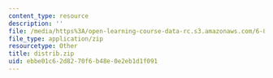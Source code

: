```yaml
---
content_type: resource
description: ''
file: /media/https%3A/open-learning-course-data-rc.s3.amazonaws.com/6-837-computer-graphics-fall-2012/ebbe01c62d8270f6b48e0e2eb1d1f091_distrib.zip
file_type: application/zip
resourcetype: Other
title: distrib.zip
uid: ebbe01c6-2d82-70f6-b48e-0e2eb1d1f091
---
```

